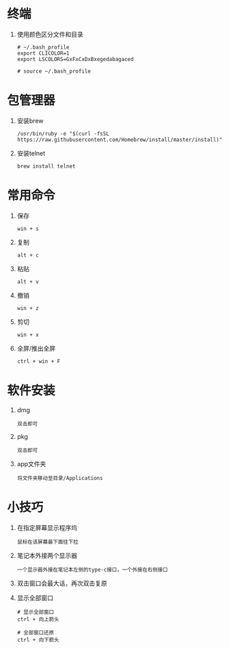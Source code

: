 

# 终端

1. 使用颜色区分文件和目录

   ```shell
   # ~/.bash_profile
   export CLICOLOR=1
   export LSCOLORS=GxFxCxDxBxegedabagaced
   
   # source ~/.bash_profile
   ```



# 包管理器

1. 安装brew

   ```shell
   /usr/bin/ruby -e "$(curl -fsSL https://raw.githubusercontent.com/Homebrew/install/master/install)"
   ```
   
2. 安装telnet

   ```shell
   brew install telnet
   ```



# 常用命令

1. 保存

   ```shell
   win + s
   ```

2. 复制
   ```shell
   alt + c
   ```
   
3. 粘贴
   ```
   alt + v
   ```
   
4. 撤销
   ```
   win + z
   ```
   
5. 剪切

   ```shell
   win + x
   ```

6. 全屏/推出全屏

   ```shell
   ctrl + win + F
   ```

   



# 软件安装

1. dmg
   ```
   双击即可
   ```
   
2. pkg
   ```
   双击即可
   ```
   
3. app文件夹
   
   ```
   将文件夹移动至目录/Applications
   ```



# 小技巧

1. 在指定屏幕显示程序坞

   ```shell
   鼠标在该屏幕最下面往下拉
   ```

2. 笔记本外接两个显示器

   ```shell
   一个显示器外接在笔记本左侧的type-c接口，一个外接在右侧接口
   ```

3. 双击窗口会最大话，再次双击复原

4. 显示全部窗口

   ```shell
   # 显示全部窗口
   ctrl + 向上箭头
   
   # 全部窗口还原
   ctrl + 向下箭头
   ```

   